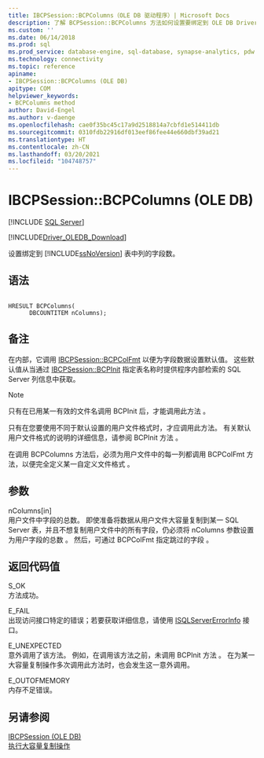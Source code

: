 ```yaml
---
title: IBCPSession::BCPColumns（OLE DB 驱动程序）| Microsoft Docs
description: 了解 BCPSession::BCPColumns 方法如何设置要绑定到 OLE DB Driver for SQL Server 中的 SQL Server 表列的字段数。
ms.custom: ''
ms.date: 06/14/2018
ms.prod: sql
ms.prod_service: database-engine, sql-database, synapse-analytics, pdw
ms.technology: connectivity
ms.topic: reference
apiname:
- IBCPSession::BCPColumns (OLE DB)
apitype: COM
helpviewer_keywords:
- BCPColumns method
author: David-Engel
ms.author: v-daenge
ms.openlocfilehash: cae0f35bc45c17a9d2518814a7cbfd1e514411db
ms.sourcegitcommit: 0310fdb22916df013eef86fee44e660dbf39ad21
ms.translationtype: HT
ms.contentlocale: zh-CN
ms.lasthandoff: 03/20/2021
ms.locfileid: "104748757"
---
```

# <a name="ibcpsessionbcpcolumns-ole-db"></a>IBCPSession::BCPColumns (OLE DB)
[!INCLUDE [SQL Server](../../../includes/applies-to-version/sql-asdb-asdbmi-asa-pdw.md)]

[!INCLUDE[Driver_OLEDB_Download](../../../includes/driver_oledb_download.md)]

  设置绑定到 [!INCLUDE[ssNoVersion](../../../includes/ssnoversion-md.md)] 表中列的字段数。  
  
## <a name="syntax"></a>语法  
  
```  
  
HRESULT BCPColumns(   
      DBCOUNTITEM nColumns);  
```  
  
## <a name="remarks"></a>备注  
 在内部，它调用 [IBCPSession::BCPColFmt](../../oledb/ole-db-interfaces/ibcpsession-bcpcolfmt-ole-db.md) 以便为字段数据设置默认值。 这些默认值从当通过 [IBCPSession::BCPInit](../../oledb/ole-db-interfaces/ibcpsession-bcpinit-ole-db.md) 指定表名称时提供程序内部检索的 SQL Server 列信息中获取。  
  
> [!NOTE]  
>  只有在已用某一有效的文件名调用 BCPInit 后，才能调用此方法  。  
  
 只有在您要使用不同于默认设置的用户文件格式时，才应调用此方法。 有关默认用户文件格式的说明的详细信息，请参阅 BCPInit 方法  。  
  
 在调用 BCPColumns 方法后，必须为用户文件中的每一列都调用 BCPColFmt 方法，以便完全定义某一自定义文件格式   。  
  
## <a name="arguments"></a>参数  
 nColumns[in]   
 用户文件中字段的总数。 即使准备将数据从用户文件大容量复制到某一 SQL Server 表，并且不想复制用户文件中的所有字段，仍必须将 nColumns 参数设置为用户字段的总数  。 然后，可通过 BCPColFmt 指定跳过的字段  。  
  
## <a name="return-code-values"></a>返回代码值  
 S_OK  
 方法成功。  
  
 E_FAIL  
 出现访问接口特定的错误；若要获取详细信息，请使用 [ISQLServerErrorInfo](./isqlservererrorinfo-geterrorinfo-ole-db.md) 接口。  
  
 E_UNEXPECTED  
 意外调用了该方法。 例如，在调用该方法之前，未调用 BCPInit 方法  。 在为某一大容量复制操作多次调用此方法时，也会发生这一意外调用。  
  
 E_OUTOFMEMORY  
 内存不足错误。  
  
## <a name="see-also"></a>另请参阅  
 [IBCPSession &#40;OLE DB&#41;](../../oledb/ole-db-interfaces/ibcpsession-ole-db.md)   
 [执行大容量复制操作](../../oledb/features/performing-bulk-copy-operations.md)  
  
